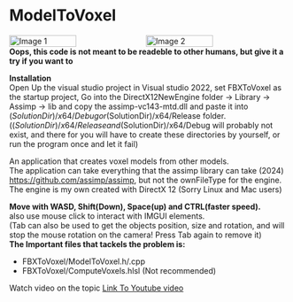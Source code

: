 # ModelToVoxel
<div style="display:flex;">
  <img src="https://github.com/Jason-Diesel/FBXToVoxel/blob/master/FBXToVoxel/Frank.PNG" alt="Image 1" style="width:49%;">
  <img src="https://github.com/Jason-Diesel/FBXToVoxel/blob/master/FBXToVoxel/TheInn.PNG" alt="Image 2" style="width:49%;">
</div>

<strong>
Oops, this code is not meant to be readeble to other humans, but give it a try if you want to
</strong><br>

<strong>Installation</strong>
<br>
Open Up the visual studio project in Visual studio 2022, set FBXToVoxel as the startup project, Go into the DirectX12NewEngine folder -> Library -> Assimp -> lib and copy the assimp-vc143-mtd.dll and paste it into ($SolutionDir)/x64/Debug or ($SolutionDir)/x64/Release folder. (($SolutionDir)/x64/Release and ($SolutionDir)/x64/Debug will probably not exist, and there for you will have to create these directories by yourself, or run the program once and let it fail)
<br>

An application that creates voxel models from other models.
<br>
The application can take everything that the assimp library can take (2024) https://github.com/assimp/assimp, but not the ownFileType for the engine.
<br>
The engine is my own created with DirectX 12 (Sorry Linux and Mac users)
<br>

<strong>Move with WASD, Shift(Down), Space(up) and CTRL(faster speed).</strong>
<br>
also use mouse click to interact with IMGUI elements.
<br>
(Tab can also be used to get the objects position, size and rotation, and will stop the mouse rotation on the camera! Press Tab again to remove it)
<br>
<strong>The Important files that tackels the problem is: </strong>
<ul>
  <li>FBXToVoxel/ModelToVoxel.h/.cpp</li>
  <li>FBXToVoxel/ComputeVoxels.hlsl (Not recommended)</li>
</ul> 

Watch video on the topic
<a href="https://youtu.be/x9e2ksB7l9E">Link To Youtube video</a>
<br>

